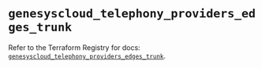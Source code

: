 # `genesyscloud_telephony_providers_edges_trunk`

Refer to the Terraform Registry for docs: [`genesyscloud_telephony_providers_edges_trunk`](https://registry.terraform.io/providers/mypurecloud/genesyscloud/1.70.0/docs/resources/telephony_providers_edges_trunk).
